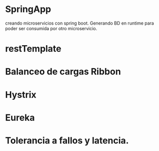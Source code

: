 # SpringApp

creando microservicios con spring boot. Generando BD en runtime para poder ser consumida por otro microservicio.
 # restTemplate
 # Balanceo de cargas Ribbon
 # Hystrix
 # Eureka
 # Tolerancia a fallos y latencia.
 
